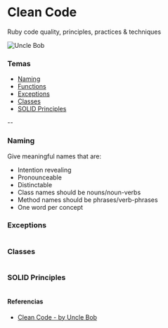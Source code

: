 # Clean Code

Ruby code quality, principles, practices & techniques

![Uncle Bob](https://d26o5k45lnmm4v.cloudfront.net/authors-robert-martin-v0.jpg)

### Temas

* [Naming](#naming)
* [Functions](#functions)
* [Exceptions](#exceptions)
* [Classes](#classes)
* [SOLID Principles](#solid-principles)

--

### Naming

Give meaningful names that are:
* Intention revealing
* Pronounceable
* Distinctable
* Class names should be nouns/noun-verbs
* Method names should be phrases/verb-phrases
* One word per concept


### Exceptions

```ruby
```

### Classes

```ruby
```

### SOLID Principles
```ruby
```

#### Referencias

- [Clean Code - by Uncle Bob](https://www.amazon.com/Clean-Code-Handbook-Software-Craftsmanship/dp/0132350882)
